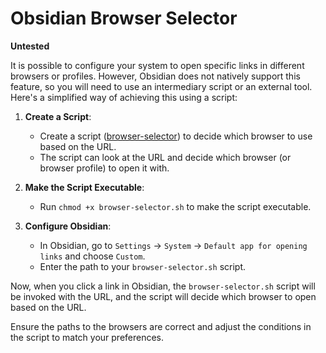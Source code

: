 # Obsidian Browser Selector

**Untested**

It is possible to configure your system to open specific links in different browsers or profiles. However, Obsidian does not natively support this feature, so you will need to use an intermediary script or an external tool. Here's a simplified way of achieving this using a script:

1. **Create a Script**: 
   - Create a script ([browser-selector](../../../../../personal/bin/browser-selector)) to decide which browser to use based on the URL.
   - The script can look at the URL and decide which browser (or browser profile) to open it with.

2. **Make the Script Executable**:
   - Run `chmod +x browser-selector.sh` to make the script executable.

3. **Configure Obsidian**:
   - In Obsidian, go to `Settings` -> `System` -> `Default app for opening links` and choose `Custom`.
   - Enter the path to your `browser-selector.sh` script.

Now, when you click a link in Obsidian, the `browser-selector.sh` script will be invoked with the URL, and the script will decide which browser to open based on the URL.

Ensure the paths to the browsers are correct and adjust the conditions in the script to match your preferences.
